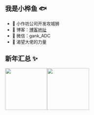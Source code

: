 ## 我是小桦鱼 🐟

- 🐧 小作坊公司开发攻城狮
- 🏡 博客：<a href="https://xiaohuayu.work" target="_blank">博客地址</a>
- 💬 微信：gank_ADC
- 🤔 渴望大佬的力量

## 新年汇总 ✨

<img align="" height="137px" src="https://github-readme-stats.vercel.app/api?username=liyupi&hide_title=true&hide_border=true&show_icons=true&include_all_commits=true&line_height=21&bg_color=0,EC6C6C,FFD479,FFFC79,73FA79&theme=graywhite&locale=cn" /><img align="" height="137px" src="https://github-readme-stats.vercel.app/api/top-langs/?username=liyupi&hide_title=true&hide_border=true&layout=compact&bg_color=0,73FA79,73FDFF,D783FF&theme=graywhite&locale=cn" />
